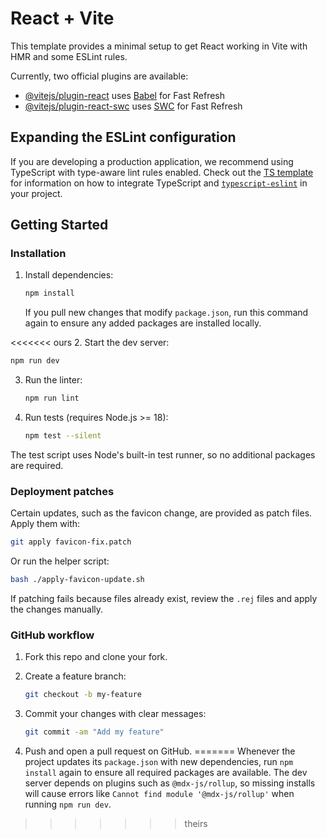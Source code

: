 # React + Vite

This template provides a minimal setup to get React working in Vite with HMR and some ESLint rules.

Currently, two official plugins are available:

- [@vitejs/plugin-react](https://github.com/vitejs/vite-plugin-react/blob/main/packages/plugin-react) uses [Babel](https://babeljs.io/) for Fast Refresh
- [@vitejs/plugin-react-swc](https://github.com/vitejs/vite-plugin-react/blob/main/packages/plugin-react-swc) uses [SWC](https://swc.rs/) for Fast Refresh

## Expanding the ESLint configuration

If you are developing a production application, we recommend using TypeScript with type-aware lint rules enabled. Check out the [TS template](https://github.com/vitejs/vite/tree/main/packages/create-vite/template-react-ts) for information on how to integrate TypeScript and [`typescript-eslint`](https://typescript-eslint.io) in your project.

## Getting Started

### Installation

1. Install dependencies:
   ```bash
   npm install
   ```
   If you pull new changes that modify `package.json`, run this command again
   to ensure any added packages are installed locally.

<<<<<<< ours
2. Start the dev server:
   ```bash
   npm run dev
   ```

3. Run the linter:
   ```bash
   npm run lint
   ```

4. Run tests (requires Node.js >= 18):
   ```bash
   npm test --silent
   ```

The test script uses Node's built-in test runner, so no additional packages are required.

### Deployment patches

Certain updates, such as the favicon change, are provided as patch files. Apply them with:

```bash
git apply favicon-fix.patch
```

Or run the helper script:

```bash
bash ./apply-favicon-update.sh
```

If patching fails because files already exist, review the `.rej` files and apply the changes manually.

### GitHub workflow

1. Fork this repo and clone your fork.
2. Create a feature branch:

   ```bash
   git checkout -b my-feature
   ```

3. Commit your changes with clear messages:

   ```bash
   git commit -am "Add my feature"
   ```

4. Push and open a pull request on GitHub.
=======
   Whenever the project updates its `package.json` with new dependencies, run
   `npm install` again to ensure all required packages are available. The dev
   server depends on plugins such as `@mdx-js/rollup`, so missing installs will
   cause errors like `Cannot find module '@mdx-js/rollup'` when running
   `npm run dev`.
>>>>>>> theirs
